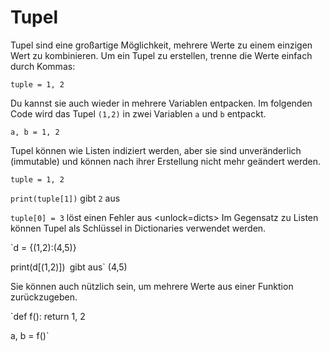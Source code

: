 # Tupel
Tupel sind eine großartige Möglichkeit, mehrere Werte zu einem einzigen Wert zu kombinieren.
Um ein Tupel zu erstellen, trenne die Werte einfach durch Kommas:

`tuple = 1, 2`

Du kannst sie auch wieder in mehrere Variablen entpacken. Im folgenden Code wird das Tupel `(1,2)` in zwei Variablen `a` und `b` entpackt.

`a, b = 1, 2`

Tupel können wie Listen indiziert werden, aber sie sind unveränderlich (immutable) und können nach ihrer Erstellung nicht mehr geändert werden.

`tuple = 1, 2`

`print(tuple[1])`
gibt `2` aus

`tuple[0] = 3`
löst einen Fehler aus
<unlock=dicts>
Im Gegensatz zu Listen können Tupel als Schlüssel in Dictionaries verwendet werden.

`d = {(1,2):(4,5)}

print(d[(1,2)])`
`gibt aus` (4,5)</unlock>

Sie können auch nützlich sein, um mehrere Werte aus einer Funktion zurückzugeben.

`def f():
    return 1, 2

a, b = f()`